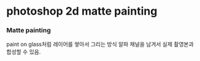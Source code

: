 # photoshop 2d matte painting   
### Matte painting

paint on glass처럼 레이어를 쌓아서 그리는 방식
알파 채널을 남겨서 실제 촬영본과 합성할 수 있음.
